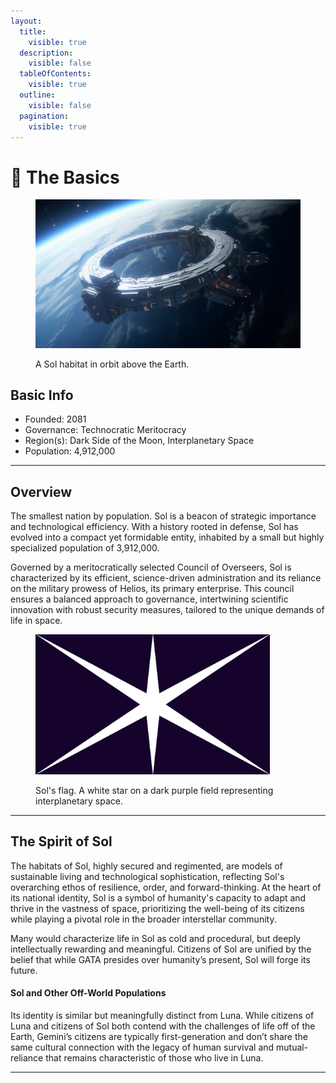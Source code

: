```yaml
---
layout:
  title:
    visible: true
  description:
    visible: false
  tableOfContents:
    visible: true
  outline:
    visible: false
  pagination:
    visible: true
---
```


# 🔵 The Basics

<figure><img src="../../.gitbook/assets/sol-sf8g8.png" alt=""><figcaption><p>A Sol habitat in orbit above the Earth.</p></figcaption></figure>

## Basic Info

* Founded: 2081
* Governance: Technocratic Meritocracy
* Region(s): Dark Side of the Moon, Interplanetary Space
* Population: 4,912,000

***

## Overview

The smallest nation by population. Sol is a beacon of strategic importance and technological efficiency. With a history rooted in defense, Sol has evolved into a compact yet formidable entity, inhabited by a small but highly specialized population of 3,912,000.

Governed by a meritocratically selected Council of Overseers, Sol is characterized by its efficient, science-driven administration and its reliance on the military prowess of Helios, its primary enterprise. This council ensures a balanced approach to governance, intertwining scientific innovation with robust security measures, tailored to the unique demands of life in space.



<figure><img src="../../.gitbook/assets/Sol-flag.png" alt="" width="375"><figcaption><p>Sol's flag. A white star on a dark purple field representing interplanetary space.</p></figcaption></figure>

***

## The Spirit of Sol

The habitats of Sol, highly secured and regimented, are models of sustainable living and technological sophistication, reflecting Sol's overarching ethos of resilience, order, and forward-thinking. At the heart of its national identity, Sol is a symbol of humanity's capacity to adapt and thrive in the vastness of space, prioritizing the well-being of its citizens while playing a pivotal role in the broader interstellar community.

Many would characterize life in Sol as cold and procedural, but deeply intellectually rewarding and meaningful. Citizens of Sol are unified by the belief that while GATA presides over humanity’s present, Sol will forge its future.

#### Sol and Other Off-World Populations

Its identity is similar but meaningfully distinct from Luna. While citizens of Luna and citizens of Sol both contend with the challenges of life off of the Earth, Gemini’s citizens are typically first-generation and don’t share the same cultural connection with the legacy of human survival and mutual-reliance that remains characteristic of those who live in Luna.&#x20;

***
